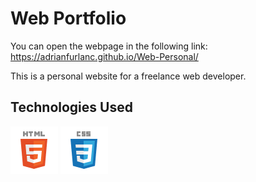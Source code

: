 # Web Portfolio

You can open the webpage in the following link: https://adrianfurlanc.github.io/Web-Personal/

This is a personal website for a freelance web developer.


## Technologies Used
![html](https://github.com/adrianfurlanc/Videoconsola-CSS/blob/master/img/html.png?raw=true)
![css](https://github.com/adrianfurlanc/Videoconsola-CSS/blob/master/img/css.jpg?raw=true)





